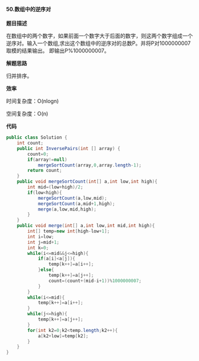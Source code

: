 #### 50.数组中的逆序对

**题目描述**

在数组中的两个数字，如果前面一个数字大于后面的数字，则这两个数字组成一个逆序对。输入一个数组,求出这个数组中的逆序对的总数P。并将P对1000000007取模的结果输出。 即输出P%1000000007。

**解题思路**

归并排序。

**效率**

时间复杂度：O(nlogn)

空间复杂度：O(n)

**代码**

```java
public class Solution {
    int count;
    public int InversePairs(int [] array) {
        count=0;
        if(array!=null)
            mergeSortCount(array,0,array.length-1);
        return count;
    }
    public void mergeSortCount(int[] a,int low,int high){
        int mid=(low+high)/2;
        if(low<high){
            mergeSortCount(a,low,mid);
            mergeSortCount(a,mid+1,high);
            merge(a,low,mid,high);
        }
    }
    public void merge(int[] a,int low,int mid,int high){
        int[] temp=new int[high-low+1];
        int i=low;
        int j=mid+1;
        int k=0;
        while(i<=mid&&j<=high){
            if(a[i]<a[j]){
                temp[k++]=a[i++];
            }else{
                temp[k++]=a[j++];
                count=(count+(mid-i+1))%1000000007;
            }
        }
        while(i<=mid){
            temp[k++]=a[i++];
        }
        while(j<=high){
            temp[k++]=a[j++];
        }
        for(int k2=0;k2<temp.length;k2++){
            a[k2+low]=temp[k2];
        }
    }
}
```


